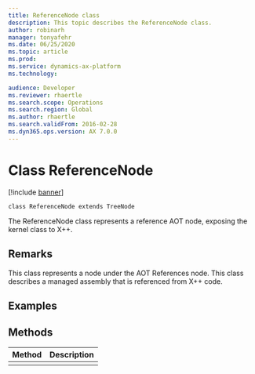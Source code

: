 ```yaml
---
title: ReferenceNode class
description: This topic describes the ReferenceNode class.
author: robinarh
manager: tonyafehr
ms.date: 06/25/2020
ms.topic: article
ms.prod: 
ms.service: dynamics-ax-platform
ms.technology: 

audience: Developer
ms.reviewer: rhaertle
ms.search.scope: Operations
ms.search.region: Global
ms.author: rhaertle
ms.search.validFrom: 2016-02-28
ms.dyn365.ops.version: AX 7.0.0
---
```


# Class ReferenceNode

[!include [banner](../includes/banner.md)]

```xpp
class ReferenceNode extends TreeNode
```

The ReferenceNode class represents a reference AOT node, exposing the kernel class to X++.

## Remarks

This class represents a node under the AOT References node. This class describes a managed assembly that is referenced from X++ code.

## Examples

## Methods

| Method | Description |
|--------|-------------|
|        |             |

